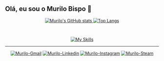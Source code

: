 <h2>Olá, eu sou o Murilo Bispo 👋</h2>

<div align="center">
  <a href="https://github.com/murilobispo">

  ![Murilo's GitHub stats](https://github-readme-stats.vercel.app/api?username=murilobispo&show_icons=true&theme=codeSTACKr)
  ![Top Langs](https://github-readme-stats.vercel.app/api/top-langs/?username=murilobispo&layout=compact&height=700px&theme=codeSTACKr)
</div>
 
  
<div align="center" style="display: inline_block"><br>

  [![My Skills](https://skillicons.dev/icons?i=js,react,html,css,nodejs,firebase,styledcomponents,tailwind,figma)](https://skillicons.dev)
</div>

<hr>
 <div align="center">
  <a href="mailto:murilopronect@gmail.com" target=”_blank”>               <img alt="Murilo-Gmail"     src="https://img.shields.io/badge/Gmail-FF1807?style=for-the-badge&logo=gmail&logoColor=white"></a>
  <a href="https://www.linkedin.com/in/murilo-bispo/" target=”_blank”>    <img alt="Murilo-Linkedin"  src="https://img.shields.io/badge/linkedin-%230077B5.svg?style=for-the-badge&logo=linkedin&logoColor=white"></a>
  <a href="https://www.instagram.com/murilobispo_" target=”_blank”>       <img alt="Murilo-Instagram" src="https://img.shields.io/badge/Instagram-%23E4405F.svg?style=for-the-badge&logo=Instagram&logoColor=white"></a>
  <a href="https://steamcommunity.com/id/MuriloPronect/" target=”_blank”> <img alt="Murilo-Steam"     src="https://img.shields.io/badge/steam-%23000000.svg?style=for-the-badge&logo=steam&logoColor=white" ></a>
  <!--
  <a href=""><img src=""></a>
  -->
</div>
